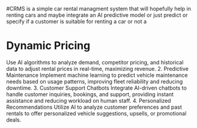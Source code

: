 #CRMS is a simple car rental managment system that will hopefully help in renting cars and maybe integrate an AI predictive model or just predict or specify if a customer is suitable for renting a car or not   a
# Dynamic Pricing
Use AI algorithms to analyze demand, competitor pricing, and historical data to adjust rental prices in real-time, maximizing revenue.
2. Predictive Maintenance
Implement machine learning to predict vehicle maintenance needs based on usage patterns, improving fleet reliability and reducing downtime.
3. Customer Support Chatbots
Integrate AI-driven chatbots to handle customer inquiries, bookings, and support, providing instant assistance and reducing workload on human staff.
4. Personalized Recommendations
Utilize AI to analyze customer preferences and past rentals to offer personalized vehicle suggestions, upsells, or promotional deals.
